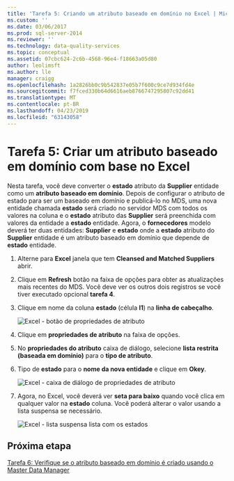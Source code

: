 ```yaml
---
title: 'Tarefa 5: Criando um atributo baseado em domínio no Excel | Microsoft Docs'
ms.custom: ''
ms.date: 03/06/2017
ms.prod: sql-server-2014
ms.reviewer: ''
ms.technology: data-quality-services
ms.topic: conceptual
ms.assetid: 07cbc624-2c6b-4568-96e4-f18663a05d80
author: leolimsft
ms.author: lle
manager: craigg
ms.openlocfilehash: 1a2826bb0c9b542837e05b7f600c9ce7d934fd4e
ms.sourcegitcommit: f7fced330b64d6616aeb8766747295807c92dd41
ms.translationtype: MT
ms.contentlocale: pt-BR
ms.lasthandoff: 04/23/2019
ms.locfileid: "63143058"
---
```

# <a name="task-5-creating-a-domain-based-attribute-from-excel"></a>Tarefa 5: Criar um atributo baseado em domínio com base no Excel
  Nesta tarefa, você deve converter o **estado** atributo da **Supplier** entidade como um **atributo baseado em domínio**. Depois de configurar o atributo de estado para ser um baseado em domínio e publicá-lo no MDS, uma nova entidade chamada **estado** será criado no servidor MDS com todos os valores na coluna e o **estado** atributo das **Supplier** será preenchida com valores da entidade a **estado** entidade. Agora, o **fornecedores** modelo deverá ter duas entidades: **Supplier** e **estado** onde a **estado** atributo do **Supplier** entidade é um atributo baseado em domínio que depende de **estado** entidade.  
  
1.  Alterne para **Excel** janela que tem **Cleansed and Matched Suppliers** abrir.  
  
2.  Clique em **Refresh** botão na faixa de opções para obter as atualizações mais recentes do MDS. Você deve ver os outros dois registros se você tiver executado opcional **tarefa 4**.  
  
3.  Clique em nome da coluna **estado** (célula **I1**) na **linha de cabeçalho**.  
  
     ![Excel - botão de propriedades de atributo](../../2014/tutorials/media/et-creatingadomainbasedattributefromexcel-01.jpg "Excel - botão de propriedades de atributo")  
  
4.  Clique em **propriedades de atributo** na faixa de opções.  
  
5.  No **propriedades do atributo** caixa de diálogo, selecione **lista restrita (baseada em domínio)** para o **tipo de atributo**.  
  
6.  Tipo de **estado** para o **nome da nova entidade** e clique em **Okey**.  
  
     ![Excel - caixa de diálogo de propriedades de atributo](../../2014/tutorials/media/et-creatingadomainbasedattributefromexcel-02.jpg "Excel - caixa de diálogo de propriedades de atributo")  
  
7.  Agora, no Excel, você deverá ver **seta para baixo** quando você clica em qualquer valor na **estado** coluna. Você poderá alterar o valor usando a lista suspensa se necessário.  
  
     ![Excel - lista suspensa lista com os estados](../../2014/tutorials/media/et-creatingadomainbasedattributefromexcel-03.jpg "Excel - lista suspensa lista com os estados")  
  
## <a name="next-step"></a>Próxima etapa  
 [Tarefa 6: Verifique se o atributo baseado em domínio é criado usando o Master Data Manager](../../2014/tutorials/task-6-verify-domain-based-attribute-master-data-manager.md)  
  
  
